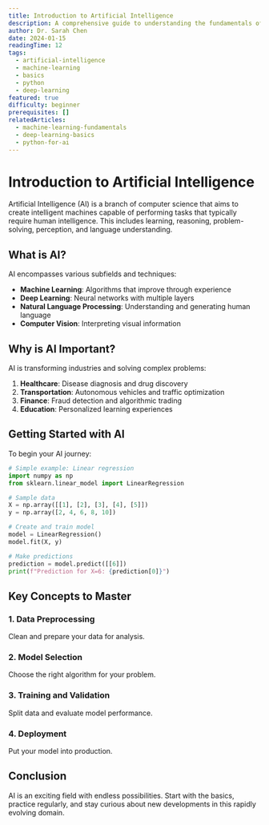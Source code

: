 ```yaml
---
title: Introduction to Artificial Intelligence
description: A comprehensive guide to understanding the fundamentals of AI, including machine learning, deep learning, and practical applications
author: Dr. Sarah Chen
date: 2024-01-15
readingTime: 12
tags:
  - artificial-intelligence
  - machine-learning
  - basics
  - python
  - deep-learning
featured: true
difficulty: beginner
prerequisites: []
relatedArticles:
  - machine-learning-fundamentals
  - deep-learning-basics
  - python-for-ai
---
```


# Introduction to Artificial Intelligence

Artificial Intelligence (AI) is a branch of computer science that aims to create intelligent machines capable of performing tasks that typically require human intelligence. This includes learning, reasoning, problem-solving, perception, and language understanding.

## What is AI?

AI encompasses various subfields and techniques:

- **Machine Learning**: Algorithms that improve through experience
- **Deep Learning**: Neural networks with multiple layers
- **Natural Language Processing**: Understanding and generating human language
- **Computer Vision**: Interpreting visual information

## Why is AI Important?

AI is transforming industries and solving complex problems:

1. **Healthcare**: Disease diagnosis and drug discovery
2. **Transportation**: Autonomous vehicles and traffic optimization
3. **Finance**: Fraud detection and algorithmic trading
4. **Education**: Personalized learning experiences

## Getting Started with AI

To begin your AI journey:

```python
# Simple example: Linear regression
import numpy as np
from sklearn.linear_model import LinearRegression

# Sample data
X = np.array([[1], [2], [3], [4], [5]])
y = np.array([2, 4, 6, 8, 10])

# Create and train model
model = LinearRegression()
model.fit(X, y)

# Make predictions
prediction = model.predict([[6]])
print(f"Prediction for X=6: {prediction[0]}")
```

## Key Concepts to Master

### 1. Data Preprocessing
Clean and prepare your data for analysis.

### 2. Model Selection
Choose the right algorithm for your problem.

### 3. Training and Validation
Split data and evaluate model performance.

### 4. Deployment
Put your model into production.

## Conclusion

AI is an exciting field with endless possibilities. Start with the basics, practice regularly, and stay curious about new developments in this rapidly evolving domain.